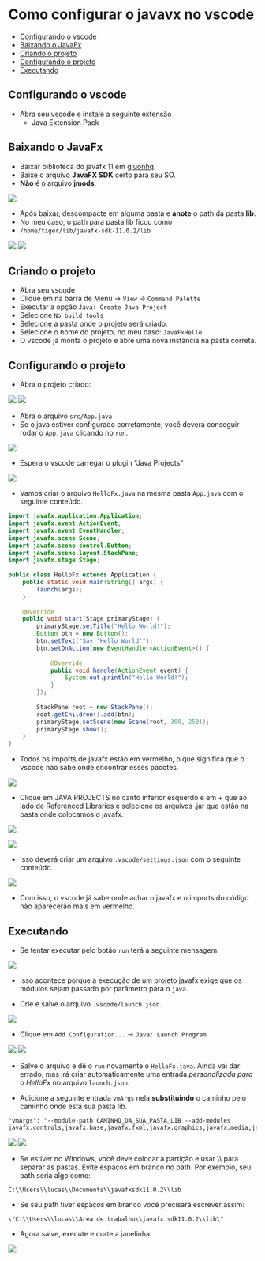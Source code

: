 # Como configurar o javavx no vscode

<!--TOC_BEGIN-->
- [Configurando o vscode](#configurando-o-vscode)
- [Baixando o JavaFx](#baixando-o-javafx)
- [Criando o projeto](#criando-o-projeto)
- [Configurando o projeto](#configurando-o-projeto)
- [Executando](#executando)
<!--TOC_END-->

## Configurando o vscode

- Abra seu vscode e instale a seguinte extensão
  - Java Extension Pack

## Baixando o JavaFx
- Baixar biblioteca do javafx 11 em [gluonhq](https://gluonhq.com/products/javafx/).
- Baixe o arquivo **JavaFX SDK** certo para seu SO.
- **Não** é o arquivo **jmods**.

![](imgs/download.png)

- Após baixar, descompacte em alguma pasta e **anote** o path da pasta **lib**.
- No meu caso, o path para pasta lib ficou como
- `/home/tiger/lib/javafx-sdk-11.0.2/lib`

![](imgs/pasta_lib.png)
![](imgs/pasta_win.png)


## Criando o projeto

- Abra seu vscode
- Clique em na barra de Menu -> `View` -> `Command Palette`
- Executar a opção `Java: Create Java Project`
- Selecione `No build tools`
- Selecione a pasta onde o projeto será criado.
- Selecione o nome do projeto, no meu caso: `JavaFxHello`
- O vscode já monta o projeto e abre uma nova instância na pasta correta.

## Configurando o projeto
- Abra o projeto criado:

![](imgs/abrir_projeto.png)
![](imgs/novo.png)
- Abra o arquivo `src/App.java`
- Se o java estiver configurado corretamente, você deverá conseguir rodar o `App.java` clicando no `run`.

![](imgs/basic_run.png)
- Espera o vscode carregar o plugin "Java Projects"

![](imgs/extensao.png)

- Vamos criar o arquivo `HelloFx.java` na mesma pasta `App.java` com o seguinte conteúdo.

```java
import javafx.application.Application;
import javafx.event.ActionEvent;
import javafx.event.EventHandler;
import javafx.scene.Scene;
import javafx.scene.control.Button;
import javafx.scene.layout.StackPane;
import javafx.stage.Stage;
 
public class HelloFx extends Application {
    public static void main(String[] args) {
        launch(args);
    }
    
    @Override
    public void start(Stage primaryStage) {
        primaryStage.setTitle("Hello World!");
        Button btn = new Button();
        btn.setText("Say 'Hello World'");
        btn.setOnAction(new EventHandler<ActionEvent>() {
 
            @Override
            public void handle(ActionEvent event) {
                System.out.println("Hello World!");
            }
        });
        
        StackPane root = new StackPane();
        root.getChildren().add(btn);
        primaryStage.setScene(new Scene(root, 300, 250));
        primaryStage.show();
    }
}
```
- Todos os imports de javafx estão em vermelho, o que significa que o vscode não sabe onde encontrar esses pacotes.

![](imgs/vermelho.png)

- Clique em JAVA PROJECTS no canto inferior esquerdo e em + que ao lado de Referenced Libraries e selecione os arquivos .jar que estão na pasta onde colocamos o javafx.

![](imgs/plus.png)

![](imgs/jars.png)

- Isso deverá criar um arquivo `.vscode/settings.json` com o seguinte conteúdo.

![](imgs/libs_instaladas.png)

- Com isso, o vscode já sabe onde achar o javafx e o imports do código não aparecerão mais em vermelho.

## Executando
- Se tentar executar pelo botão `run` terá a seguinte mensagem: 

![](imgs/run_pre.png)

- Isso acontece porque a execução de um projeto javafx exige que os módulos sejam passado por parâmetro para o `java`.

- Crie e salve o arquivo `.vscode/launch.json`.

![](imgs/launch.png)

- Clique em `Add Configuration...` -> `Java: Launch Program`

![](imgs/setup_launch.png)
![](imgs/setup_launch2.png)
- Salve o arquivo e dê o `run` novamente o `HelloFx.java`. Ainda vai dar errado, mas irá criar automaticamente uma entrada *personalizada para o HelloFx* no arquivo `launch.json`.

- Adicione a seguinte entrada `vmArgs` nela **substituindo** o caminho pelo caminho onde está sua pasta lib.

```
"vmArgs": "--module-path CAMINHO_DA_SUA_PASTA_LIB --add-modules javafx.controls,javafx.base,javafx.fxml,javafx.graphics,javafx.media,javafx.web",
```


![](imgs/vmargs.png)
![](imgs/win.png)

- Se estiver no Windows, você deve colocar a partição e usar \\\\ para separar as pastas. Evite espaços em branco no path. Por exemplo, seu path seria algo como:
```
C:\\Users\\lucas\\Documents\\javafxsdk11.0.2\\lib
```
- Se seu path tiver espaços em branco você precisará escrever assim:
```
\"C:\\Users\\lucas\\Area de trabalho\\javafx sdk11.0.2\\lib\"
```

- Agora salve, execute e curte a janelinha:

![](imgs/janela.png)

